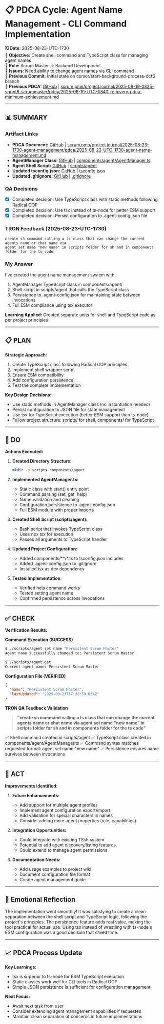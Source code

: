 # 📋 **PDCA Cycle: Agent Name Management - CLI Command Implementation**

**🗓️ Date:** 2025-08-23-UTC-1730  
**🎯 Objective:** Create shell command and TypeScript class for managing agent names  
**👤 Role:** Scrum Master → Backend Development  
**🚨 Issues:** Need ability to change agent names via CLI command  
**📎 Previous Commit:** Initial state on cursor/start-background-process-dcf6 branch  
**🔗 Previous PDCA:** [GitHub](https://github.com/ciras-org/web4articles/blob/main/scrum.pmo/project.journal/2025-08-19-0825-sprint8-scrummaster/pdca/2025-08-19-UTC-0840-recovery-pdca-minimum-achievement.md) | [scrum.pmo/project.journal/2025-08-19-0825-sprint8-scrummaster/pdca/2025-08-19-UTC-0840-recovery-pdca-minimum-achievement.md](scrum.pmo/project.journal/2025-08-19-0825-sprint8-scrummaster/pdca/2025-08-19-UTC-0840-recovery-pdca-minimum-achievement.md)

---

## **📊 SUMMARY**

### **Artifact Links**
- **PDCA Document:** [GitHub](https://github.com/ciras-org/web4articles/blob/cursor/start-background-process-dcf6/scrum.pmo/project.journal/2025-08-23-1730-agent-management/pdca/2025-08-23-UTC-1730-agent-name-management.md) | [scrum.pmo/project.journal/2025-08-23-1730-agent-management/pdca/2025-08-23-UTC-1730-agent-name-management.md](scrum.pmo/project.journal/2025-08-23-1730-agent-management/pdca/2025-08-23-UTC-1730-agent-name-management.md)
- **AgentManager Class:** [GitHub](https://github.com/ciras-org/web4articles/blob/cursor/start-background-process-dcf6/components/agent/AgentManager.ts) | [components/agent/AgentManager.ts](components/agent/AgentManager.ts)
- **Agent Shell Script:** [GitHub](https://github.com/ciras-org/web4articles/blob/cursor/start-background-process-dcf6/scripts/agent) | [scripts/agent](scripts/agent)
- **Updated tsconfig.json:** [GitHub](https://github.com/ciras-org/web4articles/blob/cursor/start-background-process-dcf6/tsconfig.json) | [tsconfig.json](tsconfig.json)
- **Updated .gitignore:** [GitHub](https://github.com/ciras-org/web4articles/blob/cursor/start-background-process-dcf6/.gitignore) | [.gitignore](.gitignore)

### **QA Decisions**
- [x] Completed decision: Use TypeScript class with static methods following Radical OOP
- [x] Completed decision: Use tsx instead of ts-node for better ESM support
- [x] Completed decision: Persist configuration to .agent-config.json file

### **TRON Feedback (2025-08-23-UTC-1730)**
```quote
create sh command calling a ts class that can change the current agents name or chat name via
agent set name "new name" in scripts folder for sh and in components folder for the ts code
```

### **My Answer**
I've created the agent name management system with:
1. AgentManager TypeScript class in components/agent/
2. Shell script in scripts/agent that calls the TypeScript class
3. Persistence to .agent-config.json for maintaining state between invocations
4. Full ESM compliance using tsx executor

**Learning Applied:** Created separate units for shell and TypeScript code as per project principles

---

## **📋 PLAN**

**Strategic Approach:**
1. Create TypeScript class following Radical OOP principles
2. Implement shell wrapper script
3. Ensure ESM compatibility
4. Add configuration persistence
5. Test the complete implementation

**Key Design Decisions:**
- Use static methods in AgentManager class (no instantiation needed)
- Persist configuration to JSON file for state management
- Use tsx for TypeScript execution (better ESM support than ts-node)
- Follow project structure: scripts/ for shell, components/ for TypeScript

---

## **🔧 DO**

**Actions Executed:**

1. **Created Directory Structure:**
   ```bash
   mkdir -p scripts components/agent
   ```

2. **Implemented AgentManager.ts:**
   - Static class with start() entry point
   - Command parsing (set, get, help)
   - Name validation and cleaning
   - Configuration persistence to .agent-config.json
   - Full ESM module with proper imports

3. **Created Shell Script (scripts/agent):**
   - Bash script that invokes TypeScript class
   - Uses npx tsx for execution
   - Passes all arguments to TypeScript handler

4. **Updated Project Configuration:**
   - Added components/**/*.ts to tsconfig.json includes
   - Added .agent-config.json to .gitignore
   - Installed tsx as dev dependency

5. **Tested Implementation:**
   - Verified help command works
   - Tested setting agent name
   - Confirmed persistence across invocations

---

## **✅ CHECK**

**Verification Results:**

**Command Execution (SUCCESS)**
```bash
$ ./scripts/agent set name "Persistent Scrum Master"
Agent name successfully changed to: Persistent Scrum Master

$ ./scripts/agent get
Current agent name: Persistent Scrum Master
```

**Configuration File (VERIFIED)**
```json
{
  "name": "Persistent Scrum Master",
  "lastUpdated": "2025-08-23T17:38:58.034Z"
}
```

**TRON QA Feedback Validation**
> **"create sh command calling a ts class that can change the current agents name or chat name via agent set name "new name" in scripts folder for sh and in components folder for the ts code"**

✅ Shell command created in scripts/agent
✅ TypeScript class created in components/agent/AgentManager.ts
✅ Command syntax matches requested format: agent set name "new name"
✅ Persistence ensures name survives between invocations

---

## **🎯 ACT**

**Improvements Identified:**

1. **Future Enhancements:**
   - Add support for multiple agent profiles
   - Implement agent configuration export/import
   - Add validation for special characters in names
   - Consider adding more agent properties (role, capabilities)

2. **Integration Opportunities:**
   - Could integrate with existing TSsh system
   - Potential to add agent discovery/listing features
   - Could extend to manage agent permissions

3. **Documentation Needs:**
   - Add usage examples to project wiki
   - Document configuration file format
   - Create agent management guide

---

## **🌟 Emotional Reflection**

The implementation went smoothly! It was satisfying to create a clean separation between the shell script and TypeScript logic, following the project's principles. The persistence feature adds real value, making the tool practical for actual use. Using tsx instead of wrestling with ts-node's ESM configuration was a good decision that saved time.

---

## **📈 PDCA Process Update**

**Key Learnings:**
- tsx is superior to ts-node for ESM TypeScript execution
- Static classes work well for CLI tools in Radical OOP
- Simple JSON persistence is sufficient for configuration management

**Next Focus:**
- Await next task from user
- Consider extending agent management capabilities if requested
- Maintain clean separation of concerns in future implementations